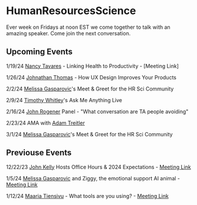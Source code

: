 # HumanResourcesScience
Ever week on Fridays at noon EST we come together to talk with an amazing speaker.  Come join the next conversation.

## Upcoming Events

1/19/24	[Nancy Tavares](https://www.linkedin.com/in/nancytavaressrhrprofessional?miniProfileUrn=urn%3Ali%3Afs_miniProfile%3AACoAAAaHk98BLMpG1Mqos0g929MG_fPspqocifA&lipi=urn%3Ali%3Apage%3Ad_flagship3_search_srp_all%3Bz88E2Mb%2BQyuM2kmHZ5H7Rg%3D%3D) - Linking Health to Productivity - [Meeting Link]

1/26/24	[Johnathan Thomas](https://www.linkedin.com/in/thejonthomas?miniProfileUrn=urn%3Ali%3Afs_miniProfile%3AACoAAA5fBQYBUUsQoxufWBVwc7oJpQYKH7Zqnew&lipi=urn%3Ali%3Apage%3Ad_flagship3_search_srp_all%3BVzOG6xY5QZyWDxhJLvvoaQ%3D%3D) - How UX Design Improves Your Products

2/2/24	[Melissa Gasparovic](https://www.linkedin.com/in/melissagasparovic/)'s Meet & Greet for the HR Sci Community

2/9/24	[Timothy Whitley](https://www.linkedin.com/in/timwhitley1/)'s Ask Me Anything Live

2/16/24	[John Rogener](https://www.linkedin.com/in/john-rogener/) Panel - "What conversation are TA people avoiding"

2/23/24	AMA with [Adam Treitler](https://www.linkedin.com/in/adam-treitler-65a2a56b/)

3/1/24	[Melissa Gasparovic](https://www.linkedin.com/in/melissagasparovic/)'s Meet & Greet for the HR Sci Community


## Previouse Events

12/22/23	[John Kelly](https://www.linkedin.com/in/john-kelly-iv/) Hosts Office Hours & 2024 Expectations - [Meeting Link](https://www.linkedin.com/events/uncovering-embracingandimplemen7141751877708218368/comments/)

1/5/24	[Melissa Gasparovic](https://www.linkedin.com/in/melissagasparovic/) and Ziggy, the emotional support AI animal - [Meeting Link](https://www.linkedin.com/feed/update/urn:li:activity:7148076574335021056/)

1/12/24	[Maaria Tiensivu](https://www.linkedin.com/in/melissagasparovic/) - What tools are you using? - [Meeting Link](https://www.linkedin.com/feed/update/urn:li:activity:7148076574335021056/)
